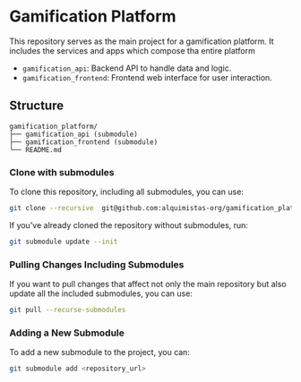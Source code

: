 # Gamification Platform

This repository serves as the main project for a gamification platform. It includes the services and apps which compose tha entire platform

- `gamification_api`: Backend API to handle data and logic.
- `gamification_frontend`: Frontend web interface for user interaction.

## Structure

```plaintext
gamification_platform/
├── gamification_api (submodule)
├── gamification_frontend (submodule)
└── README.md
```

### Clone with submodules

To clone this repository, including all submodules, you can use:

```bash
git clone --recursive  git@github.com:alquimistas-org/gamification_platform.git
```

If you've already cloned the repository without submodules, run:

```bash
git submodule update --init
```

### Pulling Changes Including Submodules

If you want to pull changes that affect not only the main repository but also update all the included submodules, you can use:

```bash
git pull --recurse-submodules
```

### Adding a New Submodule

To add a new submodule to the project, you can:

```bash
git submodule add <repository_url>
```
